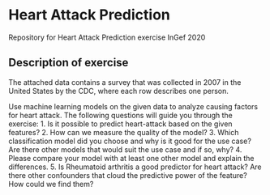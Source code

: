 # Heart Attack Prediction

Repository for Heart Attack Prediction exercise InGef 2020

## Description of exercise

The attached data contains a survey that was collected in 2007 in the United States by the CDC, where each row describes one person.  

Use machine learning models on the given data to analyze causing factors for heart attack. The following questions will guide you through the exercise:
    1. Is it possible to predict heart-attack based on the given features? 
    2. How can we measure the quality of the model? 
    3. Which classification model did you choose and why is it good for the use case? Are there other models that would suit the use case and if so, why? 
    4. Please compare your model with at least one other model and explain the differences.
    5. Is Rheumatoid arthritis a good predictor for heart attack? Are there other confounders that cloud the predictive power of the feature? How could we find them?


